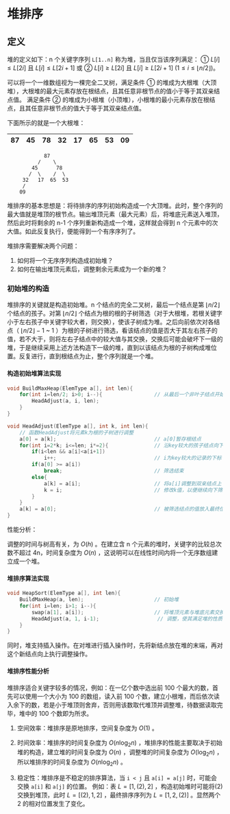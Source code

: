 # 堆排序

## 定义

堆的定义如下：n 个关键字序列 `L[1..n]` 称为堆，当且仅当该序列满足：
&#x2460; $L[i] \leq L[2i]$ 且 $L[i] \leq L[2i+1]$ 或
&#x2461; $L[i] \geq L[2i]$ 且 $L[i] \geq L[2i+1]$ $(1 \leq i \leq \lfloor n/2 \rfloor)$。

可以将一个一维数组视为一棵完全二叉树，满足条件 &#x2460; 的堆成为大根堆（大顶堆），大根堆的最大元素存放在根结点，且其任意非根节点的值小于等于其双亲结点值。
满足条件 &#x2461; 的堆成为小根堆（小顶堆），小根堆的最小元素存放在根结点，且其任意非根节点的值大于等于其双亲结点值。

下面所示的就是一个大根堆：

| 87  | 45  | 78  | 32  | 17  | 65  | 53  | 09  |
| --- | --- | --- | --- | --- | --- | --- | --- |

```plaintext
            87
          /    \
        45      78
       /  \    /  \
     32   17  65  53
     /
    09
```

堆排序的基本思想是：将待排序的序列初始构造成一个大顶堆。此时，整个序列的最大值就是堆顶的根节点。输出堆顶元素（最大元素）后，将堆底元素送入堆顶，然后此时将剩余的 n-1 个序列重新构造成一个堆，这样就会得到 n 个元素中的次大值。如此反复执行，便能得到一个有序序列了。

堆排序需要解决两个问题：

1. 如何将一个无序序列构造成初始堆？
2. 如何在输出堆顶元素后，调整剩余元素成为一个新的堆？

### 初始堆的构造

堆排序的关键就是构造初始堆。n 个结点的完全二叉树，最后一个结点是第 $\lfloor n/2 \rfloor$ 个结点的孩子。对第 $\lfloor n/2 \rfloor$ 个结点为根的根的子树筛选（对于大根堆，若根关键字小于左右孩子中关键字较大者，则交换），使该子树成为堆。之后向前依次对各结点（ $\lfloor n/2 \rfloor -1$ ~ $1$ ）为根的子树进行筛选，看该结点的值是否大于其左右孩子的值，若不大于，则将左右子结点中的较大值与其交换，交换后可能会破坏下一级的堆，于是继续采用上述方法构造下一级的堆，直到以该结点为根的子树构成堆位置。反复进行，直到根结点为止，整个序列就是一个堆。

#### 构造初始堆算法实现

```cpp
void BuildMaxHeap(ElemType a[], int len){
    for(int i=len/2; i>0; i--){                 // 从最后一个非叶子结点开始反复调整堆
        HeadAdjust(a, i, len);
    }
}

void HeadAdjust(ElemType a[], int k, int len){
    // 函数HeadAdjust将元素k为根的子树进行调整
    a[0] = a[k];                                // a[0]暂存根结点
    for(int i=2*k; i<=len; i*=2){               // 沿key较大的孩子结点向下筛选
        if(i<len && a[i]<a[i+1])
            i++;                                // i为key较大的记录的下标
        if(a[0] >= a[i])
            break;                              // 筛选结束
        else{
            a[k] = a[i];                        // 将a[i]调整到双亲结点上
            k = i;                              // 修改k值，以便继续向下筛选
        }
    }
    a[k] = a[0];                                // 被筛选结点的值放入最终位置
}
```

性能分析：

调整的时间与树高有关，为 $O(h)$ 。在建立含 n 个元素的堆时，关键字的比较总次数不超过 4n，时间复杂度为 $O(n)$ ，这说明可以在线性时间内将一个无序数组建立成一个堆。

#### 堆排序算法实现

```cpp
void HeapSort(ElemType a[], int len){
    BuildMaxHeap(a, len);                       // 初始堆
    for(int i=len; i>1; i--){
        swap(a[1], a[i]);                       // 将堆顶元素与堆底元素交换
        HeadAdjust(a, 1, i-1);                   // 调整，使其满足堆的性质
    }
}
```

同时，堆支持插入操作。在对堆进行插入操作时，先将新结点放在堆的末端，再对这个新结点向上执行调整操作。

#### 堆排序性能分析

堆排序适合关键字较多的情况，例如：在一亿个数中选出前 100 个最大的数，首先可以使用一个大小为 100 的数组，读入前 100 个数，建立小根堆，而后依次读入余下的数，若是小于堆顶则舍弃，否则用该数取代堆顶并调整堆，待数据读取完毕，堆中的 100 个数即为所求。

1. 空间效率：堆排序是原地排序，空间复杂度为 $O(1)$ 。

2. 时间效率：堆排序的时间复杂度为 $O(n\log_2n)$ ，堆排序的性能主要取决于初始堆的构造，建立堆的时间复杂度为 $O(n)$ ，调整堆的时间复杂度为 $O(\log_2n)$ ，所以堆排序的时间复杂度为 $O(n\log_2n)$ 。

3. 稳定性：堆排序是不稳定的排序算法，当 `i < j` 且 `a[i] = a[j]` 时，可能会交换 `a[i]` 和 `a[j]` 的位置。
   例如：表 $L=[1,(2),2]$ ，构造初始堆时可能将(2)交换到堆顶，此时 $L=[(2),1,2]$ ，最终排序序列为 $L=[1,2,(2)]$ 。显然两个 2 的相对位置发生了变化。
